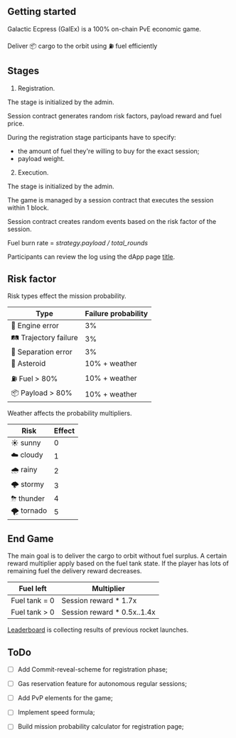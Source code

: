 ## Getting started

Galactic Ecpress (GalEx) is a 100% on-chain PvE economic game.

Deliver 📦 cargo to the orbit using ⛽️ fuel efficiently

## Stages
1. Registration.

The stage is initialized by the admin.

Session contract generates random risk factors, payload reward and fuel price.

During the registration stage participants have to specify:
- the amount of fuel they're willing to buy for the exact session;
- payload weight.

2. Execution.

The stage is initialized by the admin.

The game is managed by a session contract that executes the session within 1 block.

Session contract creates random events based on the risk factor of the session.

Fuel burn rate = *strategy.payload / total_rounds*

Participants can review the log using the dApp page [title](https://www.example.com).

## Risk factor

Risk types effect the mission probability.

| Type | Failure probability |
| --- | ----------- |
| 🚫 Engine error | 3% |
| 🛤 Trajectory failure | 3% |
| 🚀 Separation error | 3% |
| 🗿 Asteroid | 10% + weather |
| ⛽ Fuel > 80% | 10% + weather |
| 📦 Payload > 80% | 10% + weather |

Weather affects the probability multipliers.

| Risk | Effect |
| --- | ----------- |
| ☀️ sunny | 0 |
| ☁️ cloudy | 1 |
| 🌧 rainy | 2 |
| 🌩 stormy | 3 |
| ⛈ thunder | 4 |
| 🌪 tornado | 5 |

## End Game
The main goal is to deliver the cargo to orbit without fuel surplus. 
A certain reward multiplier apply based on the fuel tank state.
If the player has lots of remaining fuel the delivery reward decreases.

| Fuel left | Multiplier |
| --- | ----------- |
| Fuel tank = 0 | Session reward * 1.7x |
| Fuel tank > 0 | Session reward * 0.5x..1.4x |

[Leaderboard]() is collecting results of previous rocket launches.

## ToDo
- [ ] Add Commit-reveal-scheme for registration phase;
- [ ] Gas reservation feature for autonomous regular sessions;
- [ ] Add PvP elements for the game;
- [ ] Implement speed formula;
- [ ] Build mission probability calculator for registration page;


